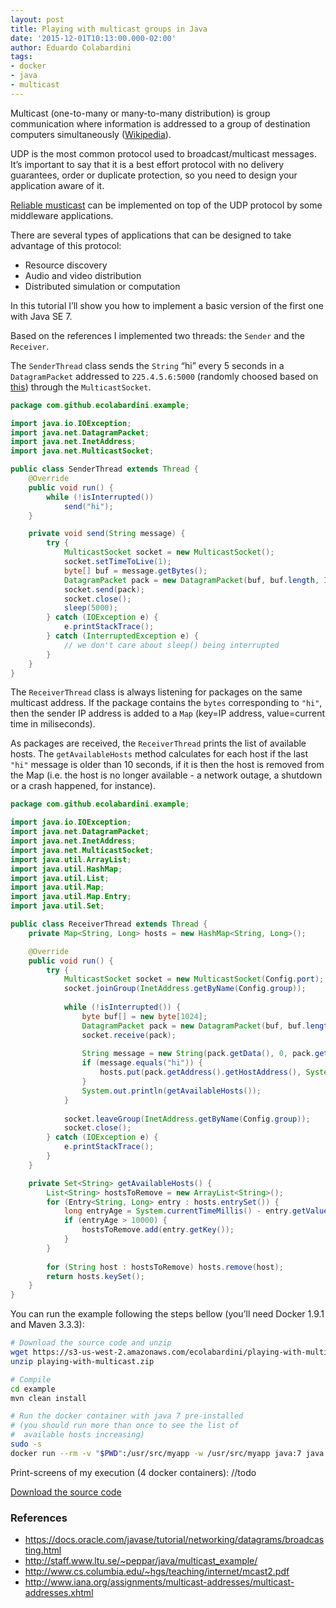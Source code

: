 ```yaml
---
layout: post
title: Playing with multicast groups in Java
date: '2015-12-01T10:13:00.000-02:00'
author: Eduardo Colabardini
tags:
- docker
- java
- multicast
---
```

Multicast (one-to-many or many-to-many distribution) is group communication where information is addressed to a group of destination computers simultaneously ([Wikipedia](https://en.wikipedia.org/wiki/Multicast)).

UDP is the most common protocol used to broadcast/multicast messages. It’s important to say that it is a best effort protocol with no delivery guarantees, order or duplicate protection, so you need to design your application aware of it.

[Reliable musticast](https://en.wikipedia.org/wiki/Reliable_multicast) can be implemented on top of the UDP protocol by some middleware applications.

There are several types of applications that can be designed to take advantage of this protocol:

* Resource discovery
* Audio and video distribution
* Distributed simulation or computation

In this tutorial I’ll show you how to implement a basic version of the first one with Java SE 7.

Based on the references I implemented two threads: the ``Sender`` and the ``Receiver``.

The ``SenderThread`` class sends the ``String`` “hi” every 5 seconds in a ``DatagramPacket`` addressed to ``225.4.5.6:5000`` (randomly choosed based on [this](http://www.iana.org/assignments/multicast-addresses/multicast-addresses.xhtml)) through the ``MulticastSocket``.

~~~java
package com.github.ecolabardini.example;

import java.io.IOException;
import java.net.DatagramPacket;
import java.net.InetAddress;
import java.net.MulticastSocket;

public class SenderThread extends Thread {
    @Override
    public void run() {
        while (!isInterrupted())
            send("hi");
    }

    private void send(String message) {
        try {
            MulticastSocket socket = new MulticastSocket();
            socket.setTimeToLive(1);
            byte[] buf = message.getBytes();
            DatagramPacket pack = new DatagramPacket(buf, buf.length, InetAddress.getByName(Config.group), Config.port);
            socket.send(pack);
            socket.close();
            sleep(5000);
        } catch (IOException e) {
            e.printStackTrace();
        } catch (InterruptedException e) {
            // we don't care about sleep() being interrupted
        }
    }
}
~~~

The ``ReceiverThread`` class is always listening for packages on the same multicast address. If the package contains the ``bytes`` corresponding to ``"hi"``, then the sender IP address is added to a ``Map`` (key=IP address, value=current time in miliseconds).

As packages are received, the ``ReceiverThread`` prints the list of available hosts. The ``getAvailableHosts`` method calculates for each host if the last ``"hi"`` message is older than 10 seconds, if it is then the host is removed from the Map (i.e. the host is no longer available - a network outage, a shutdown or a crash happened, for instance). 

~~~java
package com.github.ecolabardini.example;

import java.io.IOException;
import java.net.DatagramPacket;
import java.net.InetAddress;
import java.net.MulticastSocket;
import java.util.ArrayList;
import java.util.HashMap;
import java.util.List;
import java.util.Map;
import java.util.Map.Entry;
import java.util.Set;

public class ReceiverThread extends Thread {
    private Map<String, Long> hosts = new HashMap<String, Long>();

    @Override
    public void run() {
        try {
            MulticastSocket socket = new MulticastSocket(Config.port);
            socket.joinGroup(InetAddress.getByName(Config.group));
            
            while (!isInterrupted()) {
                byte buf[] = new byte[1024];
                DatagramPacket pack = new DatagramPacket(buf, buf.length);
                socket.receive(pack);
                
                String message = new String(pack.getData(), 0, pack.getLength());
                if (message.equals("hi")) {
                    hosts.put(pack.getAddress().getHostAddress(), System.currentTimeMillis());
                }
                System.out.println(getAvailableHosts());
            }
            
            socket.leaveGroup(InetAddress.getByName(Config.group));
            socket.close();
        } catch (IOException e) {
            e.printStackTrace();
        }
    }

    private Set<String> getAvailableHosts() {
        List<String> hostsToRemove = new ArrayList<String>();
        for (Entry<String, Long> entry : hosts.entrySet()) {
            long entryAge = System.currentTimeMillis() - entry.getValue();
            if (entryAge > 10000) {
                hostsToRemove.add(entry.getKey());
            }
        }
        
        for (String host : hostsToRemove) hosts.remove(host);
        return hosts.keySet();
    }
}
~~~

You can run the example following the steps bellow (you’ll need Docker 1.9.1 and Maven 3.3.3):

~~~bash
# Download the source code and unzip
wget https://s3-us-west-2.amazonaws.com/ecolabardini/playing-with-multicast.zip
unzip playing-with-multicast.zip

# Compile
cd example
mvn clean install

# Run the docker container with java 7 pre-installed
# (you should run more than once to see the list of
#  available hosts increasing)
sudo -s
docker run --rm -v "$PWD":/usr/src/myapp -w /usr/src/myapp java:7 java -jar target/example-1.0.jar
~~~

Print-screens of my execution (4 docker containers):
//todo

[Download the source code](https://s3-us-west-2.amazonaws.com/ecolabardini/playing-with-multicast.zip)

### References
* https://docs.oracle.com/javase/tutorial/networking/datagrams/broadcasting.html
* http://staff.www.ltu.se/~peppar/java/multicast_example/
* http://www.cs.columbia.edu/~hgs/teaching/internet/mcast2.pdf
* http://www.iana.org/assignments/multicast-addresses/multicast-addresses.xhtml
